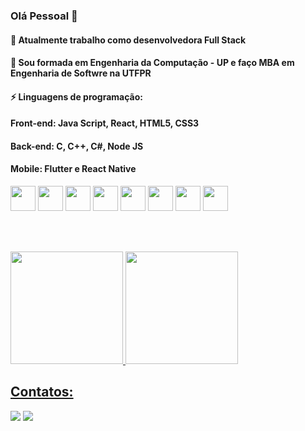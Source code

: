 
### Olá Pessoal 👋
#### 🔭 Atualmente trabalho como desenvolvedora Full Stack
#### 🌱 Sou formada em Engenharia da Computação - UP e faço MBA em Engenharia de Softwre na UTFPR
#### ⚡  Linguagens de programação: 
#### Front-end: Java Script, React, HTML5, CSS3
#### Back-end: C, C++, C#, Node JS
#### Mobile: Flutter e React Native 

<div>
<img src="https://cdn.jsdelivr.net/gh/devicons/devicon/icons/firebase/firebase-plain.svg"  width="40" height="40"/>
<img src="https://cdn.jsdelivr.net/gh/devicons/devicon/icons/javascript/javascript-original.svg" width="40" height="40" />
<img src="https://cdn.jsdelivr.net/gh/devicons/devicon/icons/react/react-original-wordmark.svg" width="40" height="40"  />
<img src="https://cdn.jsdelivr.net/gh/devicons/devicon/icons/html5/html5-original.svg"  width="40" height="40"/>
<img src="https://cdn.jsdelivr.net/gh/devicons/devicon/icons/css3/css3-original.svg" width="40" height="40"  />
<img src="https://cdn.jsdelivr.net/gh/devicons/devicon/icons/tailwindcss/tailwindcss-original-wordmark.svg" width="40" height="40"  />
<img src="https://cdn.jsdelivr.net/gh/devicons/devicon/icons/csharp/csharp-original.svg" width="40" height="40" />
<img src="https://cdn.jsdelivr.net/gh/devicons/devicon/icons/nodejs/nodejs-original-wordmark.svg" width="40" height="40" />
</div>

<br></br>

<div>
<a href="https://github.com/isisbezruska">
<img height="180em" src="https://github-readme-stats.vercel.app/api/top-langs/?username=isisbezruska&layout=compact&langs_count=7&theme=dracula"/>
<img height="180em" src="https://github-readme-stats.vercel.app/api?username=isisbezruska&show_icons=true&theme=dracula&include_all_commits=true&count_private=true"/>
</div>



 
 ## Contatos:
 <div>
<a href="https://instagram.com/isisbezruska" target="_blank"><img src="https://img.shields.io/badge/-Instagram-%23E4405F?style=for-the-badge&logo=instagram&logoColor=white" target="_blank"></a>
<a href="https://br.linkedin.com/in/isisbezruska/" target="_blank"><img src="https://img.shields.io/badge/-LinkedIn-%230077B5?style=for-the-badge&logo=linkedin&logoColor=white" target="_blank"></a>   
</div>
          
          
          
          
          
          
          
<!--
**isisbezruska/isisbezruska** is a ✨ _special_ ✨ repository because its `README.md` (this file) appears on your GitHub profile.

Here are some ideas to get you started:

- 🔭 I’m currently working on ...
- 🌱 I’m currently learning ...
- 👯 I’m looking to collaborate on ...
- 🤔 I’m looking for help with ...
- 💬 Ask me about ...
- 📫 How to reach me: ...
- 😄 Pronouns: ...
- ⚡ Fun fact: ...
-->
